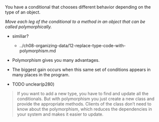 You have a conditional that chooses different behavior depending on the type of an object.

*Move each leg of the conditional to a method in an object that can be called polymorphically.*

+ similiar?
    + ../ch08-organizing-data/12-replace-type-code-with-polymorphism.md

+ Polymorphism gives you many advantages.
+ The biggest gain occurs when this same set of conditions appears in many places in the program.

+ TODO unclear(p280)

> If you want to add a new type, you have to find and update all the conditionals.
> But with polymorphism you just create a new class and provide the appropriate methods.
> Clients of the class don’t need to know about the polymorphism, which reduces the dependencies in your system and makes it easier to update.

